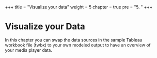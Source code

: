 +++
title = "Visualize your data"
weight = 5
chapter = true
pre = "5. "
+++


# Visualize your Data

In this chapter you can swap the data sources in the sample Tableau workbook file (twbx) to your own modeled output to have an overview of your media player data.

